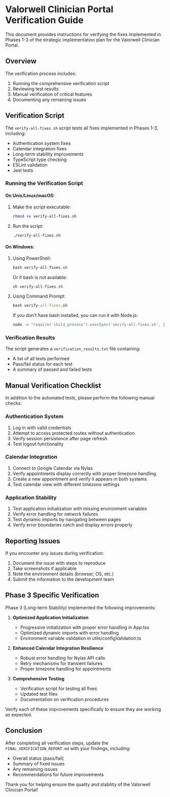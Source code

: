 # Valorwell Clinician Portal Verification Guide

This document provides instructions for verifying the fixes implemented in Phases 1-3 of the strategic implementation plan for the Valorwell Clinician Portal.

## Overview

The verification process includes:

1. Running the comprehensive verification script
2. Reviewing test results
3. Manual verification of critical features
4. Documenting any remaining issues

## Verification Script

The `verify-all-fixes.sh` script tests all fixes implemented in Phases 1-3, including:

- Authentication system fixes
- Calendar integration fixes
- Long-term stability improvements
- TypeScript type checking
- ESLint validation
- Jest tests

### Running the Verification Script

#### On Unix/Linux/macOS:

1. Make the script executable:
   ```bash
   chmod +x verify-all-fixes.sh
   ```

2. Run the script:
   ```bash
   ./verify-all-fixes.sh
   ```

#### On Windows:

1. Using PowerShell:
   ```powershell
   bash verify-all-fixes.sh
   ```
   
   Or if bash is not available:
   ```powershell
   sh verify-all-fixes.sh
   ```

2. Using Command Prompt:
   ```cmd
   bash verify-all-fixes.sh
   ```

   If you don't have bash installed, you can run it with Node.js:
   ```cmd
   node -e "require('child_process').execSync('verify-all-fixes.sh', {stdio: 'inherit'})"
   ```

### Verification Results

The script generates a `verification_results.txt` file containing:
- A list of all tests performed
- Pass/fail status for each test
- A summary of passed and failed tests

## Manual Verification Checklist

In addition to the automated tests, please perform the following manual checks:

### Authentication System

1. Log in with valid credentials
2. Attempt to access protected routes without authentication
3. Verify session persistence after page refresh
4. Test logout functionality

### Calendar Integration

1. Connect to Google Calendar via Nylas
2. Verify appointments display correctly with proper timezone handling
3. Create a new appointment and verify it appears in both systems
4. Test calendar view with different timezone settings

### Application Stability

1. Test application initialization with missing environment variables
2. Verify error handling for network failures
3. Test dynamic imports by navigating between pages
4. Verify error boundaries catch and display errors properly

## Reporting Issues

If you encounter any issues during verification:

1. Document the issue with steps to reproduce
2. Take screenshots if applicable
3. Note the environment details (browser, OS, etc.)
4. Submit the information to the development team

## Phase 3 Specific Verification

Phase 3 (Long-term Stability) implemented the following improvements:

1. **Optimized Application Initialization**
   - Progressive initialization with proper error handling in App.tsx
   - Optimized dynamic imports with error handling
   - Environment variable validation in utils/configValidation.ts

2. **Enhanced Calendar Integration Resilience**
   - Robust error handling for Nylas API calls
   - Retry mechanisms for transient failures
   - Proper timezone handling for appointments

3. **Comprehensive Testing**
   - Verification script for testing all fixes
   - Updated test files
   - Documentation on verification procedures

Verify each of these improvements specifically to ensure they are working as expected.

## Conclusion

After completing all verification steps, update the `FINAL_VERIFICATION_REPORT.md` with your findings, including:

- Overall status (pass/fail)
- Summary of fixed issues
- Any remaining issues
- Recommendations for future improvements

Thank you for helping ensure the quality and stability of the Valorwell Clinician Portal!